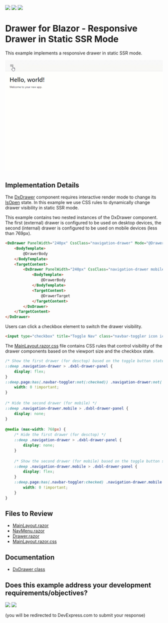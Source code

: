 <!-- default badges list -->
[![](https://img.shields.io/badge/Open_in_DevExpress_Support_Center-FF7200?style=flat-square&logo=DevExpress&logoColor=white)](https://supportcenter.devexpress.com/ticket/details/T1250630)
[![](https://img.shields.io/badge/📖_How_to_use_DevExpress_Examples-e9f6fc?style=flat-square)](https://docs.devexpress.com/GeneralInformation/403183)
[![](https://img.shields.io/badge/💬_Leave_Feedback-feecdd?style=flat-square)](#does-this-example-address-your-development-requirementsobjectives)
<!-- default badges end -->
# Drawer for Blazor - Responsive Drawer in Static SSR Mode

This example implements a responsive drawer in static SSR mode.

![Responsive Drawer](drawer.gif)

## Implementation Details

The [DxDrawer](https://docs.devexpress.com/Blazor/DevExpress.Blazor.DxDrawer) component requires interactive render mode to change its [IsOpen](https://docs.devexpress.com/Blazor/DevExpress.Blazor.DxDrawer.IsOpen) state. In this example we use CSS rules to dynamically change drawer visibility in static SSR mode. 

This example contains two nested instances of the DxDrawer component. The first (external) drawer is configured to be used on desktop devices, the second (internal) drawer is configured to be used on mobile devices (less than 769px).

```html
<DxDrawer PanelWidth="240px" CssClass="navigation-drawer" Mode="@DrawerMode.Shrink" IsOpen="@true" >
    <BodyTemplate>
        @DrawerBody
    </BodyTemplate>
    <TargetContent>
        <DxDrawer PanelWidth="240px" CssClass="navigation-drawer mobile" Mode="@DrawerMode.Overlap" IsOpen="@true">
            <BodyTemplate>
                @DrawerBody
            </BodyTemplate>
            <TargetContent>
                @DrawerTarget
            </TargetContent>
        </DxDrawer>
    </TargetContent>
</DxDrawer>
```

Users can click a checkbox element to switch the drawer visibility.

```html
<input type="checkbox" title="Toggle Nav" class="navbar-toggler icon icon-menu menu-button" checked />
```

The [MainLayout.razor.css](./CS/DxDrawerExample/Components/Layout/MainLayout.razor.css) file contains CSS rules that control visibility of the drawer components based on the viewport size and the checkbox state.

```css
/* Show the first drawer (for desctop) based on the toggle button state */
::deep .navigation-drawer > .dxbl-drawer-panel {
    display: flex;
}
::deep.page:has(.navbar-toggler:not(:checked)) .navigation-drawer:not(.mobile) > .dxbl-drawer-panel {
    width: 0 !important;
}

/* Hide the second drawer (for mobile) */
::deep .navigation-drawer.mobile > .dxbl-drawer-panel {
    display: none;
}

@media (max-width: 768px) {
    /* Hide the first drawer (for desctop) */
    ::deep .navigation-drawer > .dxbl-drawer-panel {
        display: none;
    }

    /* Show the second drawer (for mobile) based on the toggle button state */
    ::deep .navigation-drawer.mobile > .dxbl-drawer-panel {
        display: flex;
    }
    ::deep.page:has(.navbar-toggler:checked) .navigation-drawer.mobile > .dxbl-drawer-panel {
        width: 0 !important;
    }
}
```

## Files to Review

* [MainLayout.razor](./CS/DxDrawerExample/Components/Layout/MainLayout.razor)
* [NavMenu.razor](./CS/DxDrawerExample/Components/Layout/NavMenu.razor)
* [Drawer.razor](./CS/DxDrawerExample/Components/Layout/Drawer.razor)
* [MainLayout.razor.css](./CS/DxDrawerExample/Components/Layout/MainLayout.razor.css)

## Documentation

- [DxDrawer class](https://docs.devexpress.com/Blazor/DevExpress.Blazor.DxDrawer)

<!-- feedback -->
## Does this example address your development requirements/objectives?

[<img src="https://www.devexpress.com/support/examples/i/yes-button.svg"/>](https://www.devexpress.com/support/examples/survey.xml?utm_source=github&utm_campaign=blazor-drawer-static-ssr&~~~was_helpful=yes) [<img src="https://www.devexpress.com/support/examples/i/no-button.svg"/>](https://www.devexpress.com/support/examples/survey.xml?utm_source=github&utm_campaign=blazor-drawer-static-ssr&~~~was_helpful=no)

(you will be redirected to DevExpress.com to submit your response)
<!-- feedback end -->
